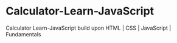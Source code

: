 # Calculator-Learn-JavaScript
 Calculator Learn-JavaScript build upon HTML | CSS | JavaScript | Fundamentals
